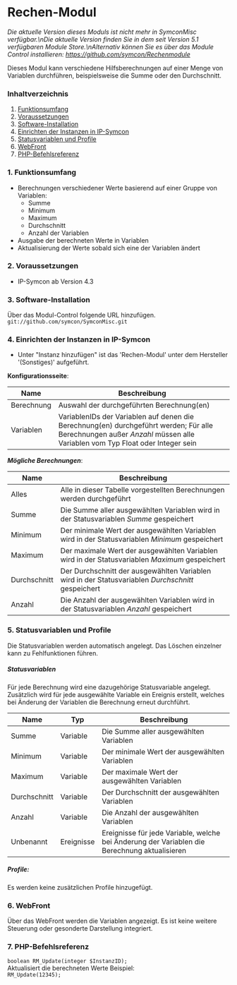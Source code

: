 # Rechen-Modul

_Die aktuelle Version dieses Moduls ist nicht mehr in SymconMisc verfügbar.\nDie aktuelle Version finden Sie in dem seit Version 5.1 verfügbaren Module Store.\nAlternativ können Sie es über das Module Control installieren: https://github.com/symcon/Rechenmodule_

Dieses Modul kann verschiedene Hilfsberechnungen auf einer Menge von Variablen durchführen, beispielsweise die Summe oder den Durchschnitt.

### Inhaltverzeichnis

1. [Funktionsumfang](#1-funktionsumfang)
2. [Voraussetzungen](#2-voraussetzungen)
3. [Software-Installation](#3-software-installation)
4. [Einrichten der Instanzen in IP-Symcon](#4-einrichten-der-instanzen-in-ip-symcon)
5. [Statusvariablen und Profile](#5-statusvariablen-und-profile)
6. [WebFront](#6-webfront)
7. [PHP-Befehlsreferenz](#7-php-befehlsreferenz)

### 1. Funktionsumfang

* Berechnungen verschiedener Werte basierend auf einer Gruppe von Variablen:
  * Summe
  * Minimum
  * Maximum
  * Durchschnitt
  * Anzahl der Variablen
* Ausgabe der berechneten Werte in Variablen
* Aktualisierung der Werte sobald sich eine der Variablen ändert

### 2. Voraussetzungen

- IP-Symcon ab Version 4.3

### 3. Software-Installation

Über das Modul-Control folgende URL hinzufügen.  
`git://github.com/symcon/SymconMisc.git`  

### 4. Einrichten der Instanzen in IP-Symcon

- Unter "Instanz hinzufügen" ist das 'Rechen-Modul' unter dem Hersteller '(Sonstiges)' aufgeführt.  

__Konfigurationsseite__:

Name       | Beschreibung
---------- | ---------------------------------
Berechnung | Auswahl der durchgeführten Berechnung(en)
Variablen  | VariablenIDs der Variablen auf denen die Berechnung(en) durchgeführt werden; Für alle Berechnungen außer _Anzahl_ müssen alle Variablen vom Typ Float oder Integer sein

___Mögliche Berechnungen___:

Name         | Beschreibung
------------ | ---------------------------------
Alles        | Alle in dieser Tabelle vorgestellten Berechnungen werden durchgeführt
Summe        | Die Summe aller ausgewählten Variablen wird in der Statusvariablen _Summe_ gespeichert
Minimum      | Der minimale Wert der ausgewählten Variablen wird in der Statusvariablen _Minimum_ gespeichert
Maximum      | Der maximale Wert der ausgewählten Variablen wird in der Statusvariablen _Maximum_ gespeichert
Durchschnitt | Der Durchschnitt der ausgewählten Variablen wird in der Statusvariablen _Durchschnitt_ gespeichert
Anzahl       | Die Anzahl der ausgewählten Variablen wird in der Statusvariablen _Anzahl_ gespeichert

### 5. Statusvariablen und Profile

Die Statusvariablen werden automatisch angelegt. Das Löschen einzelner kann zu Fehlfunktionen führen.

##### Statusvariablen

Für jede Berechnung wird eine dazugehörige Statusvariable angelegt. Zusätzlich wird für jede ausgewählte Variable ein Ereignis erstellt, welches bei Änderung der Variablen die Berechnung erneut durchführt. 

Name         | Typ        | Beschreibung
------------ | ---------- | ----------------
Summe        | Variable   | Die Summe aller ausgewählten Variablen
Minimum      | Variable   | Der minimale Wert der ausgewählten Variablen
Maximum      | Variable   | Der maximale Wert der ausgewählten Variablen
Durchschnitt | Variable   | Der Durchschnitt der ausgewählten Variablen
Anzahl       | Variable   | Die Anzahl der ausgewählten Variablen
Unbenannt    | Ereignisse | Ereignisse für jede Variable, welche bei Änderung der Variablen die Berechnung aktualisieren

##### Profile:

Es werden keine zusätzlichen Profile hinzugefügt.

### 6. WebFront

Über das WebFront werden die Variablen angezeigt. Es ist keine weitere Steuerung oder gesonderte Darstellung integriert.

### 7. PHP-Befehlsreferenz

`boolean RM_Update(integer $InstanzID);`  
Aktualisiert die berechneten Werte
Beispiel:  
`RM_Update(12345);`